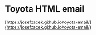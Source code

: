 # Toyota HTML email

[https://josefzacek.github.io/toyota-email/](https://josefzacek.github.io/toyota-email/)

